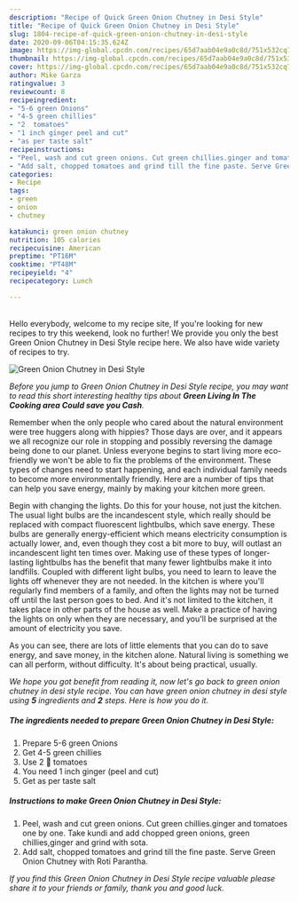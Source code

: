 ```yaml
---
description: "Recipe of Quick Green Onion Chutney in Desi Style"
title: "Recipe of Quick Green Onion Chutney in Desi Style"
slug: 1804-recipe-of-quick-green-onion-chutney-in-desi-style
date: 2020-09-06T04:15:35.624Z
image: https://img-global.cpcdn.com/recipes/65d7aab04e9a0c8d/751x532cq70/green-onion-chutney-in-desi-style-recipe-main-photo.jpg
thumbnail: https://img-global.cpcdn.com/recipes/65d7aab04e9a0c8d/751x532cq70/green-onion-chutney-in-desi-style-recipe-main-photo.jpg
cover: https://img-global.cpcdn.com/recipes/65d7aab04e9a0c8d/751x532cq70/green-onion-chutney-in-desi-style-recipe-main-photo.jpg
author: Mike Garza
ratingvalue: 3
reviewcount: 8
recipeingredient:
- "5-6 green Onions"
- "4-5 green chillies"
- "2  tomatoes"
- "1 inch ginger peel and cut"
- "as per taste salt"
recipeinstructions:
- "Peel, wash and cut green onions. Cut green chillies.ginger and tomatoes one by one. Take kundi and add chopped green onions, green chillies,ginger and grind with sota."
- "Add salt, chopped tomatoes and grind till the fine paste. Serve Green Onion Chutney with Roti Parantha."
categories:
- Recipe
tags:
- green
- onion
- chutney

katakunci: green onion chutney 
nutrition: 105 calories
recipecuisine: American
preptime: "PT16M"
cooktime: "PT48M"
recipeyield: "4"
recipecategory: Lunch

---
```

<br>
Hello everybody, welcome to my recipe site, If you're looking for new recipes to try this weekend, look no further! We provide you only the best Green Onion Chutney in Desi Style recipe here. We also have wide variety of recipes to try.
<br>


![Green Onion Chutney in Desi Style](https://img-global.cpcdn.com/recipes/65d7aab04e9a0c8d/751x532cq70/green-onion-chutney-in-desi-style-recipe-main-photo.jpg)

<i>Before you jump to Green Onion Chutney in Desi Style recipe, you may want to read this short interesting healthy tips about 
<strong>Green Living In The Cooking area Could save you Cash</strong>.</i>
</br>

Remember when the only people who cared about the natural environment were tree huggers along with hippies? Those days are over, and it appears we all recognize our role in stopping and possibly reversing the damage being done to our planet. Unless everyone begins to start living more eco-friendly we won't be able to fix the problems of the environment. These types of changes need to start happening, and each individual family needs to become more environmentally friendly. Here are a number of tips that can help you save energy, mainly by making your kitchen more green.

Begin with changing the lights. Do this for your house, not just the kitchen. The usual light bulbs are the incandescent style, which really should be replaced with compact fluorescent lightbulbs, which save energy. These bulbs are generally energy-efficient which means electricity consumption is actually lower, and, even though they cost a bit more to buy, will outlast an incandescent light ten times over. Making use of these types of longer-lasting lightbulbs has the benefit that many fewer lightbulbs make it into landfills. Coupled with different light bulbs, you need to learn to leave the lights off whenever they are not needed. In the kitchen is where you'll regularly find members of a family, and often the lights may not be turned off until the last person goes to bed. And it's not limited to the kitchen, it takes place in other parts of the house as well. Make a practice of having the lights on only when they are necessary, and you'll be surprised at the amount of electricity you save.

As you can see, there are lots of little elements that you can do to save energy, and save money, in the kitchen alone. Natural living is something we can all perform, without difficulty. It's about being practical, usually.


<i>We hope you got benefit from reading it, now let's go back to green onion chutney in desi style recipe. You can have green onion chutney in desi style using <strong>5</strong> ingredients and <strong>2</strong> steps. Here is how you do it.
</i>

##### The ingredients needed to prepare Green Onion Chutney in Desi Style:

1. Prepare 5-6 green Onions
1. Get 4-5 green chillies
1. Use 2 🍅 tomatoes
1. You need 1 inch ginger (peel and cut)
1. Get as per taste salt


##### Instructions to make Green Onion Chutney in Desi Style:

1. Peel, wash and cut green onions. Cut green chillies.ginger and tomatoes one by one. Take kundi and add chopped green onions, green chillies,ginger and grind with sota.
1. Add salt, chopped tomatoes and grind till the fine paste. Serve Green Onion Chutney with Roti Parantha.


<i>If you find this Green Onion Chutney in Desi Style recipe valuable please share it to your friends or family, thank you and good luck.</i>
